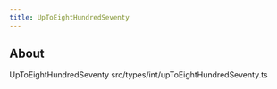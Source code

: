 ```yaml
---
title: UpToEightHundredSeventy
---
```


## About

UpToEightHundredSeventy src/types/int/upToEightHundredSeventy.ts
